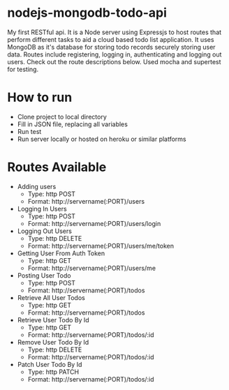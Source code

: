 # nodejs-mongodb-todo-api

My first RESTful api. It is a Node server using Expressjs to host routes that perform different tasks to aid a cloud based todo list application. It uses MongoDB as it's database for storing todo records securely storing user data. Routes include registering, logging in, authenticating and logging out users. Check out the route descriptions below. Used mocha and supertest for testing.

# How to run

* Clone project to local directory
* Fill in JSON file, replacing all variables
* Run test
* Run server locally or hosted on heroku or similar platforms

# Routes Available

* Adding users
  * Type: http POST
  * Format: http://servername(:PORT)/users
* Logging In Users
  * Type: http POST
  * Format: http://servername(:PORT)/users/login
* Logging Out Users
  * Type: http DELETE
  * Format: http://servername(:PORT)/users/me/token   
* Getting User From Auth Token
  * Type: http GET
  * Format: http://servername(:PORT)/users/me
* Posting User Todo
  * Type: http POST
  * Format: http://servername(:PORT)/todos
* Retrieve All User Todos
  * Type: http GET
  * Format: http://servername(:PORT)/todos
* Retrieve User Todo By Id
  * Type: http GET
  * Format: http://servername(:PORT)/todos/:id
* Remove User Todo By Id
  * Type: http DELETE
  * Format: http://servername(:PORT)/todos/:id
* Patch User Todo By Id
  * Type: http PATCH
  * Format: http://servername(:PORT)/todos/:id
  
  
